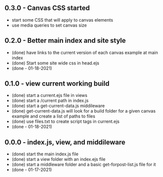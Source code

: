 
## 0.3.0 - Canvas CSS started
* start some CSS that will apply to canvas elements
* use media queries to set canvas size

## 0.2.0 - Better main index and site style
* (done) have links to the current version of each canvas example at main index
* (done) Start some site wide css in head.ejs
* (done - 01-18-2021)

## 0.1.0 - view current working build
* (done) start a current.ejs file in views
* (done) start a /current path in index.js
* (done) start a get-current-data.js middileware
* (done) get-current-data.js will look for a build folder for a given canvas example and create a list of paths to files
* (done) use files.txt to create script tags in current.ejs
* (done - 01-18-2021)

## 0.0.0 - index.js, view, and middileware
* (done) start the main index.js file
* (done) start a view folder with an index.ejs file
* (done) start a middleware folder and a basic get-forpost-list.js file for it
* (done - 01-17-2021)